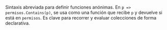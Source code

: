 Sintaxis abreviada para definir funciones anónimas. En `p => permisos.Contains(p)`, se usa como una función que recibe `p` y devuelve si está en `permisos`. Es clave para recorrer y evaluar colecciones de forma declarativa.